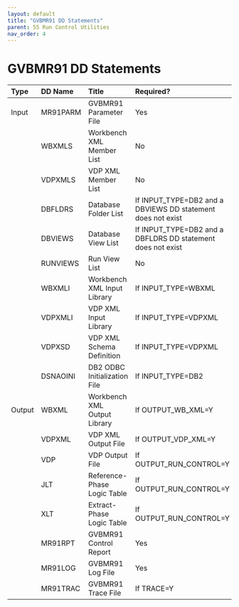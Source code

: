 ```yaml
---
layout: default
title: "GVBMR91 DD Statements"
parent: 55 Run Control Utilities
nav_order: 4
---
```


# GVBMR91 DD Statements  
  
|Type|DD Name|Title|Required?|DSORG|RECFM|LRECL|  
|:-|:-|:-|:-|:-|:-|-:|
|Input|MR91PARM|GVBMR91 Parameter File|Yes|PS|FB|80|
||WBXMLS|Workbench XML Member List|No|PS|FB|80|
||VDPXMLS|VDP XML Member List|No|PS|FB|80|
||DBFLDRS|Database Folder List|If INPUT_TYPE=DB2 and a DBVIEWS DD statement does not exist|PS|FB|80|
||DBVIEWS|Database View List|If INPUT_TYPE=DB2 and a DBFLDRS DD statement does not exist|PS|FB|80|
||RUNVIEWS|Run View List|No|PS|FB|80|
||WBXMLI|Workbench XML Input Library|If INPUT_TYPE=WBXML|PO|VB|8192|
||VDPXMLI|VDP XML Input Library|If INPUT_TYPE=VDPXML|PO|VB|8192|
||VDPXSD|VDP XML Schema Definition|If INPUT_TYPE=VDPXML|PS|VB|259|
||DSNAOINI|DB2 ODBC Initialization File|If INPUT_TYPE=DB2|PS|FB|80|
|Output|WBXML|Workbench XML Output Library|If OUTPUT_WB_XML=Y|PO|VB|8192|
||VDPXML|VDP XML Output File|If OUTPUT_VDP_XML=Y|PS|VB|8192|
||VDP|VDP Output File|If OUTPUT_RUN_CONTROL=Y|PS|VB|8192|
||JLT|Reference-Phase Logic Table|If OUTPUT_RUN_CONTROL=Y|PS|VB|8192|
||XLT|Extract-Phase Logic Table|If OUTPUT_RUN_CONTROL=Y|PS|VB|8192|
||MR91RPT|GVBMR91 Control Report|Yes|PS|VB|164|
||MR91LOG|GVBMR91 Log File|Yes|PS|VB|164|
||MR91TRAC|GVBMR91 Trace File|If TRACE=Y|PS|VB|164|

